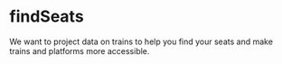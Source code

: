 # findSeats
We want to project data on trains to help you find your seats and make trains and platforms more accessible. 
